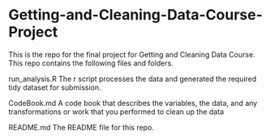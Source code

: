 # Getting-and-Cleaning-Data-Course-Project
This is the repo for the final project for Getting and Cleaning Data Course.
This repo contains the following files and folders.

run_analysis.R The r script processes the data and generated the required tidy dataset for submission.

CodeBook.md A code book that describes the variables, the data, and any transformations or work that you performed to clean up the data

README.md The README file for this repo.
